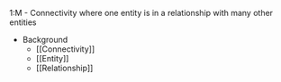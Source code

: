 1:M - Connectivity where one entity is in a relationship with many other entities

- Background
	- [[Connectivity]]
	- [[Entity]]
	- [[Relationship]]